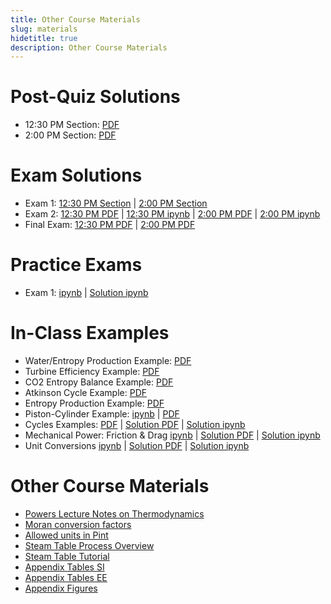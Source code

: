 ```yaml
---
title: Other Course Materials
slug: materials
hidetitle: true
description: Other Course Materials
---
```


# Post-Quiz Solutions

- 12:30 PM Section: [PDF](/course-materials/quizzes/post-quiz/post-quiz-1230-soln.pdf)
- 2:00 PM Section: [PDF](/course-materials/quizzes/post-quiz/post-quiz-1400-soln.pdf)

# Exam Solutions

- Exam 1: [12:30 PM Section](/course-materials/exams/exam-1/exam-1-1230-soln.pdf) | [2:00 PM Section](/course-materials/exams/exam-1/exam-1-1400-soln.pdf)
- Exam 2: [12:30 PM PDF](/course-materials/exams/exam-2/exam-2-1230-soln.pdf) | [12:30 PM ipynb](/course-materials/exams/exam-2/exam-2-1230-soln.zip) | [2:00 PM PDF](/course-materials/exams/exam-2/exam-2-1400-soln.pdf) | [2:00 PM ipynb](/course-materials/exams/exam-2/exam-2-1400-soln.zip)
- Final Exam: [12:30 PM PDF](/course-materials/exams/final-exam/final-exam-1230-soln.pdf) | [2:00 PM PDF](/course-materials/exams/final-exam/final-exam-1400-soln.pdf)

# Practice Exams

- Exam 1: [ipynb](/course-materials/exams/exam-1/exam-1-practice.zip) | [Solution ipynb](/course-materials/exams/exam-1/exam-1-practice-soln.zip)

# In-Class Examples

- Water/Entropy Production Example: [PDF](/course-materials/worksheets/ch-6/water_entropy_production_soln.pdf)
- Turbine Efficiency Example: [PDF](/course-materials/worksheets/ch-6/turbine-efficiency-soln.pdf)
- CO2 Entropy Balance Example: [PDF](/course-materials/worksheets/ch-6/co2_entropy_balance_soln.pdf)
- Atkinson Cycle Example: [PDF](/course-materials/worksheets/ch-6/atkinson-cycle-soln.pdf)
- Entropy Production Example: [PDF](/course-materials/worksheets/ch-6/entropy-production-example.pdf)
- Piston-Cylinder Example: [ipynb](/course-materials/piston-cylinder-example.zip) | [PDF](/course-materials/piston-cylinder-example.pdf)
- Cycles Examples: [PDF](/course-materials/cycles-examples.pdf) | [Solution PDF](/course-materials/cycles-examples-soln.pdf) | [Solution ipynb](/course-materials/cycles-examples-soln.zip)
- Mechanical Power: Friction &  Drag [ipynb](/course-materials/mechanical-power-drag-friction.zip) | [Solution PDF](/course-materials/mechanical-power-drag-friction-soln.pdf) | [Solution ipynb](/course-materials/mechanical-power-drag-friction-soln.zip)
- Unit Conversions [ipynb](/course-materials/unit-conversions.zip) | [Solution PDF](/course-materials/unit-conversions-soln.pdf) | [Solution ipynb](/course-materials/unit-conversions-soln.zip)

# Other Course Materials

- [Powers Lecture Notes on Thermodynamics](/course-materials/notes.pdf)
- [Moran conversion factors](/course-materials/Moran_conversion_factors.pdf)
- [Allowed units in Pint](/course-materials/pint-conversions.pdf)
- [Steam Table Process Overview](/course-materials/steam-table-process-overview.pdf)
- [Steam Table Tutorial](/course-materials/steam-table-tutorial.pptx)
- [Appendix Tables SI](/course-materials/Appendix-Tables-SI.pdf)
- [Appendix Tables EE](/course-materials/Appendix-Tables-EE.pdf)
- [Appendix Figures](/course-materials/Appendix-Figures.pdf)
